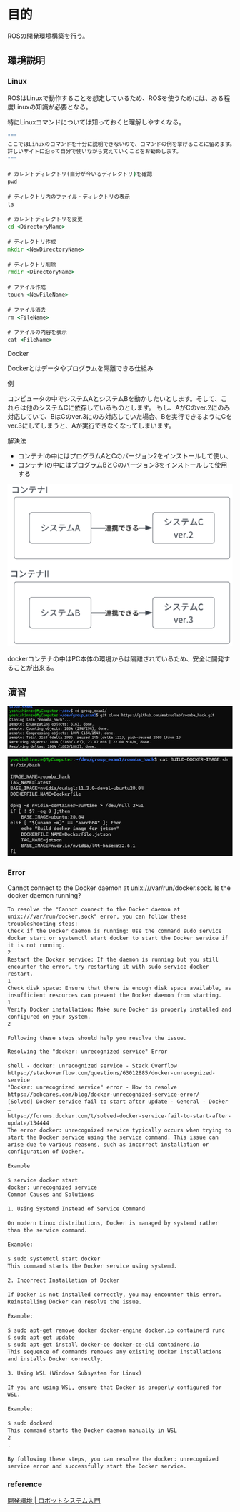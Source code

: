 # 目的

ROSの開発環境構築を行う。


## 環境説明

### Linux

ROSはLinuxで動作することを想定しているため、ROSを使うためには、ある程度Linuxの知識が必要となる。

特にLinuxコマンドについては知っておくと理解しやすくなる。

```cmd
"""
ここではLinuxのコマンドを十分に説明できないので、コマンドの例を挙げることに留めます。
詳しいサイトに沿って自分で使いながら覚えていくことをお勧めします。
"""

# カレントディレクトリ(自分が今いるディレクトリ)を確認
pwd

# ディレクトリ内のファイル・ディレクトリの表示
ls

# カレントディレクトリを変更
cd <DirectoryName>

# ディレクトリ作成
mkdir <NewDirectoryName>

# ディレクトリ削除
rmdir <DirectoryName>

# ファイル作成
touch <NewFileName>

# ファイル消去
rm <FileName>

# ファイルの内容を表示
cat <FileName>
```


Docker

Dockerとはデータやプログラムを隔離できる仕組み

例

コンピュータの中でシステムAとシステムBを動かしたいとします。そして、これらは他のシステムCに依存しているものとします。
もし、AがCのver.2にのみ対応していて、BはCのver.3にのみ対応していた場合、Bを実行できるようにCをver.3にしてしまうと、Aが実行できなくなってしまいます。

解決法


* コンテナIの中にはプログラムAとCのバージョン2をインストールして使い、
* コンテナIIの中にはプログラムBとCのバージョン3をインストールして使用する

![1755044330520](image/2-struct-env/1755044330520.png)

dockerコンテナの中はPC本体の環境からは隔離されているため、安全に開発することが出来る。


## 演習

![1755044495994](image/2-struct-env/1755044495994.png)


![1755045220762](image/2-struct-env/1755045220762.png)

### Error

Cannot connect to the Docker daemon at unix:///var/run/docker.sock. Is the docker daemon running?

```
To resolve the "Cannot connect to the Docker daemon at unix:///var/run/docker.sock" error, you can follow these troubleshooting steps:
Check if the Docker daemon is running: Use the command sudo service docker start or systemctl start docker to start the Docker service if it is not running. 
2
Restart the Docker service: If the daemon is running but you still encounter the error, try restarting it with sudo service docker restart. 
1
Check disk space: Ensure that there is enough disk space available, as insufficient resources can prevent the Docker daemon from starting. 
1
Verify Docker installation: Make sure Docker is properly installed and configured on your system. 
2

Following these steps should help you resolve the issue.
```


```
Resolving the "docker: unrecognized service" Error

shell - docker: unrecognized service - Stack Overflow
https://stackoverflow.com/questions/63012885/docker-unrecognized-service
"Docker: unrecognized service" error - How to resolve
https://bobcares.com/blog/docker-unrecognized-service-error/
[Solved] Docker service fail to start after update - General - Docker …
https://forums.docker.com/t/solved-docker-service-fail-to-start-after-update/134444
The error docker: unrecognized service typically occurs when trying to start the Docker service using the service command. This issue can arise due to various reasons, such as incorrect installation or configuration of Docker.

Example

$ service docker start
docker: unrecognized service
Common Causes and Solutions

1. Using Systemd Instead of Service Command

On modern Linux distributions, Docker is managed by systemd rather than the service command.

Example:

$ sudo systemctl start docker
This command starts the Docker service using systemd.

2. Incorrect Installation of Docker

If Docker is not installed correctly, you may encounter this error. Reinstalling Docker can resolve the issue.

Example:

$ sudo apt-get remove docker docker-engine docker.io containerd runc
$ sudo apt-get update
$ sudo apt-get install docker-ce docker-ce-cli containerd.io
This sequence of commands removes any existing Docker installations and installs Docker correctly.

3. Using WSL (Windows Subsystem for Linux)

If you are using WSL, ensure that Docker is properly configured for WSL.

Example:

$ sudo dockerd
This command starts the Docker daemon manually in WSL
2
.

By following these steps, you can resolve the docker: unrecognized service error and successfully start the Docker service.
```





### reference

[開発環境 | ロボットシステム入門](https://matsuolab.github.io/roomba_hack_course/course/chap1/%E9%96%8B%E7%99%BA%E7%92%B0%E5%A2%83/)
